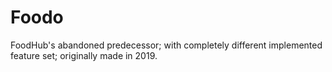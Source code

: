 # Foodo

FoodHub's abandoned predecessor; with completely different implemented feature set; originally made in 2019.